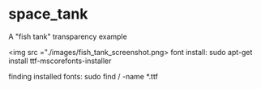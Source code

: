 # space_tank
A "fish tank" transparency example

<img src ="./images/fish_tank_screenshot.png>
font install:
sudo apt-get install ttf-mscorefonts-installer

finding installed fonts:
sudo find / -name *.ttf


